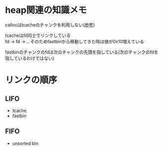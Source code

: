# heap関連の知識メモ

callocはtcacheのチャンクを利用しない([参考](https://github.com/kisqragi/pwn/tree/main/writeup/2021/hsctf/house_of_sice))  

tcacheはfd同士でリンクしている  
fd -> fd -> ..
そのためfastbinから移動してきた時は値が0x10増えている

fastbinのチャンクのfdは次のチャンクの先頭を指している(次のチャンクのfdを指しているわけではない)

# リンクの順序
## LIFO
* tcache
* fastbin
## FIFO
* unsorted bin
